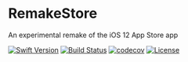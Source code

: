 # RemakeStore

An experimental remake of the iOS 12 App Store app

[![Swift Version][swift-image]][swift-url]
[![Build Status][travis-image]][travis-url]
[![codecov][codecov-image]][codecov-url]
[![License][license-image]][license-url]


[swift-url]: https://swift.org/
[swift-image]:https://img.shields.io/badge/swift-5.0-orange.svg
[travis-image]: https://img.shields.io/travis/dbader/node-datadog-metrics/master.svg?style=flat-square
[travis-url]: https://travis-ci.org/interactord/RemakeStore
[codecov-image]: https://codecov.io/gh/interactord/RemakeStore/branch/master/graph/badge.svg
[codecov-url]: https://codecov.io/gh/interactord/RemakeStore
[license-image]: https://img.shields.io/badge/License-MIT-blue.svg
[license-url]: LICENSE